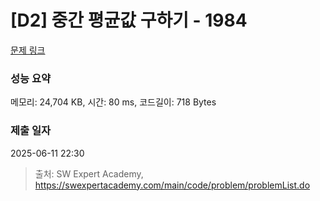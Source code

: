# [D2] 중간 평균값 구하기 - 1984 

[문제 링크](https://swexpertacademy.com/main/code/problem/problemDetail.do?contestProbId=AV5Pw_-KAdcDFAUq) 

### 성능 요약

메모리: 24,704 KB, 시간: 80 ms, 코드길이: 718 Bytes

### 제출 일자

2025-06-11 22:30



> 출처: SW Expert Academy, https://swexpertacademy.com/main/code/problem/problemList.do